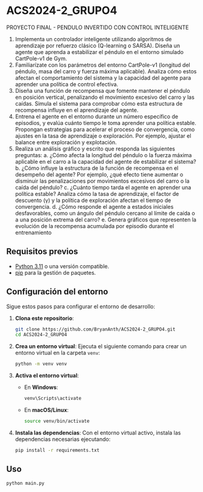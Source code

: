 # ACS2024-2_GRUPO4
PROYECTO FINAL -  PENDULO INVERTIDO CON CONTROL INTELIGENTE
1. Implementa un controlador inteligente utilizando algoritmos de aprendizaje por refuerzo clásico (Q-learning o SARSA). Diseña un agente que aprenda a estabilizar el péndulo en el entorno simulado CartPole-v1 de Gym.
2. Familiarízate con los parámetros del entorno CartPole-v1 (longitud del péndulo, masa del carro y fuerza máxima aplicable). Analiza cómo estos afectan el comportamiento del sistema y la capacidad del agente para aprender una política de control efectiva.
3. Diseña una función de recompensa que fomente mantener el péndulo en posición vertical, penalizando el movimiento excesivo del carro y las caídas. Simula el sistema para
comprobar cómo esta estructura de recompensa influye en el aprendizaje del agente.
4. Entrena el agente en el entorno durante un número específico de episodios, y evalúa cuánto tiempo le toma aprender una política estable. Propongan estrategias para acelerar el proceso de convergencia, como ajustes en la tasa de aprendizaje o exploración. Por ejemplo, ajustar el balance entre exploración y explotación.
5. Realiza un análisis gráfico y escrito que responda las siguientes preguntas:
   a. ¿Cómo afecta la longitud del péndulo o la fuerza máxima aplicable en el carro a la capacidad del agente de estabilizar el sistema?
   b. ¿Cómo influye la estructura de la función de recompensa en el desempeño del agente? Por ejemplo, ¿qué efecto tiene aumentar o disminuir las penalizaciones por movimientos excesivos del carro o la caída del péndulo?
   c. ¿Cuánto tiempo tarda el agente en aprender una política estable? Analiza cómo la tasa de aprendizaje, el factor de descuento (γ) y la política de exploración afectan el tiempo de convergencia.
   d. ¿Cómo responde el agente a estados iniciales desfavorables, como un ángulo del péndulo cercano al límite de caída o a una posición extrema del carro?
e. Genera gráficos que representen la evolución de la recompensa acumulada por episodio durante el entrenamiento

## Requisitos previos

- [Python 3.11](https://www.python.org/downloads/) o una versión compatible.
- [pip](https://pip.pypa.io/en/stable/installation/) para la gestión de paquetes.

## Configuración del entorno

Sigue estos pasos para configurar el entorno de desarrollo:

1. **Clona este repositorio**:
   ```bash
   git clone https://github.com/BryanAnth/ACS2024-2_GRUPO4.git
   cd ACS2024-2_GRUPO4
   ```

2. **Crea un entorno virtual**:
   Ejecuta el siguiente comando para crear un entorno virtual en la carpeta `venv`:
   ```bash
   python -m venv venv
   ```

3. **Activa el entorno virtual**:
   - En **Windows**:
     ```bash
     venv\Scripts\activate
     ```
   - En **macOS/Linux**:
     ```bash
     source venv/bin/activate
     ```

4. **Instala las dependencias**:
   Con el entorno virtual activo, instala las dependencias necesarias ejecutando:
   ```bash
   pip install -r requirements.txt
   ```

## Uso
```bash
python main.py
```

